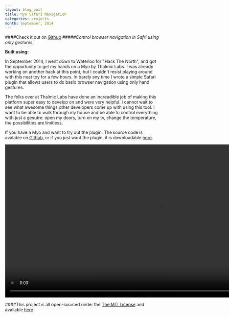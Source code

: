 ```yaml
---
layout: blog_post
title: Myo Safari Navigation
categories: projects
month: September, 2014
---
```

####Check it out on [Github](https://github.com/mgingras/MyoSafariNav)
#####*Control browser navigation in Safri using only gestures*

<p><strong>Built using:</strong>&nbsp;&nbsp;<span title="JavaScript" class="pict-prog-js01 fa-2x"> </span></p>

In September 2014, I went down to Waterloo for "Hack The North", and got the opportunity to get my hands on a Myo by Thalmic Labs. I was already working on another hack at this point, but I couldn't resist playing around with this neat toy for a few hours. In barely any time I wrote a simple Safari plugin that allows users to do basic browser navigation using only hand gestures.

<!-- abridge -->

The folks over at Thalmic Labs have done an increadible job of making this platform super easy to develop on and were very helpful. I cannot wait to see what awesome things other developers come up with using this tool. I want to be able to walk through my house and be able to control everything with just a gesutre: open my doors, turn on my tv, change the temperature, the possibilities are limitless.

If you have a Myo and want to try out the plugin. The source code is avalable on [Github](https://github.com/mgingras/MyoSafariNav), or if you just want the plugin, it is downloadable [here](https://github.com/mgingras/MyoSafariNav/raw/master/MyoSafariNav.safariextz).

<video id="myoVideo" src="/images/myoNav.mov" controls height='500'>    </video>

####This project is all open-sourced under the [The MIT License](https://github.com/mgingras/MyoSafariNav/blob/master/LICENSE)  and available [here](https://github.com/mgingras/MyoSafariNav/raw/master/MyoSafariNav.safariextz)
